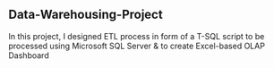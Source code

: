 ## Data-Warehousing-Project
In this project, I designed ETL process in form of a T-SQL script to be processed using Microsoft SQL Server & to create Excel-based OLAP Dashboard
